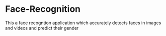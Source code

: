 # Face-Recognition
This a face recogntion application which accurately detects faces in images and videos and predict their gender
